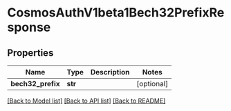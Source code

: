 # CosmosAuthV1beta1Bech32PrefixResponse

## Properties
Name | Type | Description | Notes
------------ | ------------- | ------------- | -------------
**bech32_prefix** | **str** |  | [optional] 

[[Back to Model list]](../README.md#documentation-for-models) [[Back to API list]](../README.md#documentation-for-api-endpoints) [[Back to README]](../README.md)

